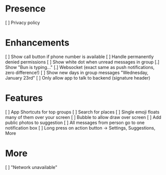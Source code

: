 # Presence

 [ ] Privacy policy

# Enhancements

 [ ] Show call button if phone number is available
 [ ] Handle permanently denied permissions
 [ ] Show white dot when unread messages in group
 [.] Show "Bun is typing..."
 [.] Websocket (exact same as push notifications, zero difference!)
 [ ] Show new days in group messages "Wednesday, January 23rd"
 [ ] Only allow app to talk to backend (signature header)

# Features

 [ ] App Shortcuts for top groups
 [ ] Search for places
 [ ] Single emoji floats many of them over your screen
    [ ] Bubble to allow draw over screen
 [ ] Add public photos to suggestion
 [ ] All messages from person go to one notification box
 [ ] Long press on action button -> Settings, Suggestions, More
 
# More

[ ] "Network unavailable"